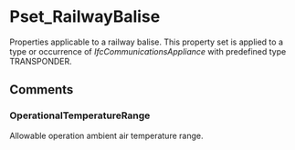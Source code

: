 # Pset_RailwayBalise

Properties applicable to a railway balise. This property set is applied to a type or occurrence of _IfcCommunicationsAppliance_ with predefined type TRANSPONDER.
<!-- end of short definition -->



## Comments

### OperationalTemperatureRange

Allowable operation ambient air temperature range.

